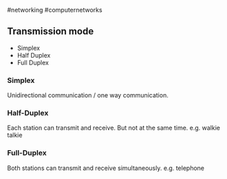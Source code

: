 #networking #computernetworks 

## Transmission mode

- Simplex
- Half Duplex
- Full Duplex

### Simplex
Unidirectional communication / one way communication.
### Half-Duplex
Each station can transmit and receive. But not at the same time.
e.g. walkie talkie
### Full-Duplex
Both stations can transmit and receive simultaneously.
e.g. telephone

